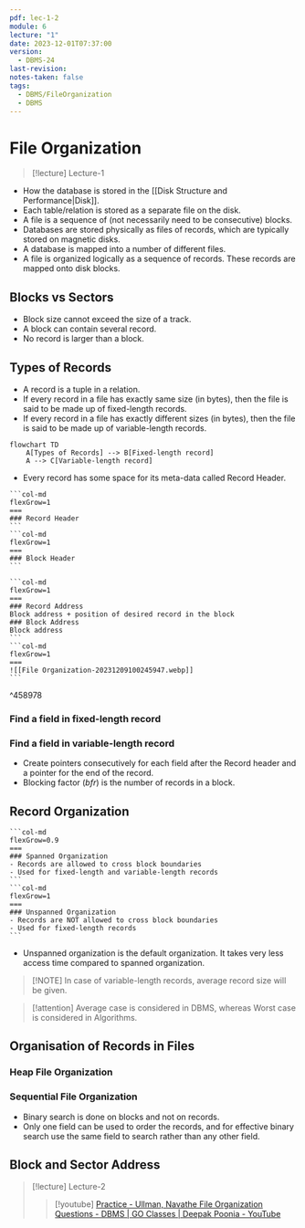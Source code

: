 ```yaml
---
pdf: lec-1-2
module: 6
lecture: "1"
date: 2023-12-01T07:37:00
version:
  - DBMS-24
last-revision: 
notes-taken: false
tags:
  - DBMS/FileOrganization
  - DBMS
---
```

# File Organization
> [!lecture] Lecture-1

- How the database is stored in the [[Disk Structure and Performance|Disk]].
- Each table/relation is stored as a separate file on the disk.
- A file is a sequence of (not necessarily need to be consecutive) blocks.
- Databases are stored physically as files of records, which are typically stored on magnetic disks.
- A database is mapped into a number of different files.
- A file is organized logically as a sequence of records. These records are mapped onto disk blocks.

## Blocks vs Sectors
- Block size cannot exceed the size of a track.
- A block can contain several record.
- No record is larger than a block.

## Types of Records
- A record is a tuple in a relation.
- If every record in a file has exactly same size (in bytes), then the file is said to be made up of fixed-length records.
- If every record in a file has exactly different sizes (in bytes), then the file is said to be made up of variable-length records.

```mermaid
flowchart TD
	A[Types of Records] --> B[Fixed-length record]
	A --> C[Variable-length record]
```

- Every record has some space for its meta-data called Record Header.

````col
```col-md
flexGrow=1
===
### Record Header
```
```col-md
flexGrow=1
===
### Block Header
```
````

````col
```col-md
flexGrow=1
===
### Record Address
Block address + position of desired record in the block
### Block Address
Block address
```
```col-md
flexGrow=1
===
![[File Organization-20231209100245947.webp]]
```
````
^458978

### Find a field in fixed-length record

### Find a field in variable-length record
- Create pointers consecutively for each field after the Record header and a pointer for the end of the record.
- Blocking factor (${} bfr {}$) is the number of records in a block.

## Record Organization

````col
```col-md
flexGrow=0.9
===
### Spanned Organization
- Records are allowed to cross block boundaries
- Used for fixed-length and variable-length records
```
```col-md
flexGrow=1
===
### Unspanned Organization
- Records are NOT allowed to cross block boundaries
- Used for fixed-length records
```
````

- Unspanned organization is the default organization. It takes very less access time compared to spanned organization.

> [!NOTE] In case of variable-length records, average record size will be given.


> [!attention] 
> Average case is considered in DBMS, whereas Worst case is considered in Algorithms.

## Organisation of Records in Files

### Heap File Organization

### Sequential File Organization

- Binary search is done on blocks and not on records.
- Only one field can be used to order the records, and for effective binary search use the same field to search rather than any other field.

## Block and Sector Address


> [!lecture] Lecture-2
>> [!youtube] [Practice - Ullman, Navathe File Organization Questions - DBMS | GO Classes | Deepak Poonia - YouTube](https://www.youtube.com/watch?v=AqhR0P2fbDM)

